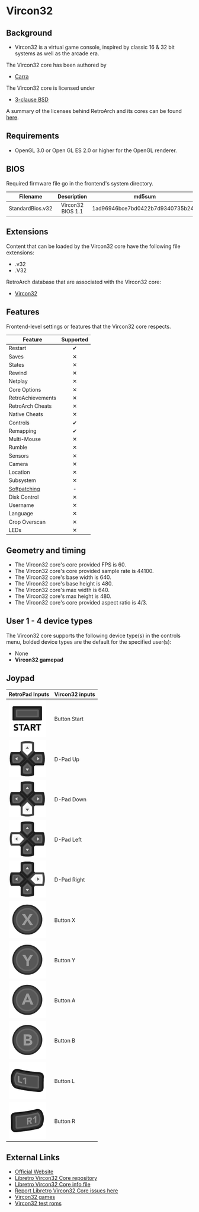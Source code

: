 # Vircon32

## Background

- Vircon32 is a virtual game console, inspired by classic 16 & 32 bit systems as well as the arcade era.

The Vircon32 core has been authored by

- [Carra](https://github.com/vircon32)

The Vircon32 core is licensed under

- [3-clause BSD](https://github.com/vircon32/vircon32-libretro/blob/main/LICENSE.md)

A summary of the licenses behind RetroArch and its cores can be found [here](../development/licenses.md).

## Requirements

- OpenGL 3.0 or Open GL ES 2.0 or higher for the OpenGL renderer.

## BIOS

Required firmware file go in the frontend's system directory.

| Filename          | Description                     | md5sum                           |
|:-----------------:|:-------------------------------:|:--------------------------------:|
| StandardBios.v32  | Vircon32 BIOS 1.1               | 1ad96946bce7bd0422b7d9340735b248 |

## Extensions

Content that can be loaded by the Vircon32 core have the following file extensions:

- .v32
- .V32


RetroArch database that are associated with the Vircon32 core:

- [Vircon32](https://github.com/libretro/libretro-database/blob/master/rdb/Vircon32.rdb)

## Features

Frontend-level settings or features that the Vircon32 core respects.

| Feature           | Supported |
|-------------------|:---------:|
| Restart           | ✔         |
| Saves             | ✕         |
| States            | ✕         |
| Rewind            | ✕         |
| Netplay           | ✕         |
| Core Options      | ✕         |
| RetroAchievements | ✕         |
| RetroArch Cheats  | ✕         |
| Native Cheats     | ✕         |
| Controls          | ✔         |
| Remapping         | ✔         |
| Multi-Mouse       | ✕         |
| Rumble            | ✕         |
| Sensors           | ✕         |
| Camera            | ✕         |
| Location          | ✕         |
| Subsystem         | ✕         |
| [Softpatching](../guides/softpatching.md) | -         |
| Disk Control      | ✕         |
| Username          | ✕         |
| Language          | ✕         |
| Crop Overscan     | ✕         |
| LEDs              | ✕         |

## Geometry and timing

- The Vircon32 core's core provided FPS is 60.
- The Vircon32 core's core provided sample rate is 44100.
- The Vircon32 core's base width is 640.
- The Vircon32 core's base height is 480.
- The Vircon32 core's max width is 640.
- The Vircon32 core's max height is 480.
- The Vircon32 core's core provided aspect ratio is 4/3.

## User 1 - 4 device types

The Vircon32 core supports the following device type(s) in the controls menu, bolded device types are the default for the specified user(s):

- None
- **Vircon32 gamepad**

## Joypad

| RetroPad Inputs                                | Vircon32 inputs          |
|------------------------------------------------|--------------------------|
| ![](../image/retropad/retro_start.png)         | Button Start             |
| ![](../image/retropad/retro_dpad_up.png)       | D-Pad Up                 |
| ![](../image/retropad/retro_dpad_down.png)     | D-Pad Down               |
| ![](../image/retropad/retro_dpad_left.png)     | D-Pad Left               |
| ![](../image/retropad/retro_dpad_right.png)    | D-Pad Right              |
| ![](../image/retropad/retro_x.png)             | Button X                 |
| ![](../image/retropad/retro_y.png)             | Button Y                 |
| ![](../image/retropad/retro_a.png)             | Button A                 |
| ![](../image/retropad/retro_b.png)             | Button B                 |
| ![](../image/retropad/retro_l1.png)            | Button L                 |
| ![](../image/retropad/retro_r1.png)            | Button R                 |

## External Links

- [Official Website](http://www.vircon32.com)
- [Libretro Vircon32 Core repository](https://github.com/vircon32/vircon32-libretro/)
- [Libretro Vircon32 Core info file](https://github.com/libretro/libretro-super/blob/master/dist/info/vircon32.info)
- [Report Libretro Vircon32 Core issues here](https://github.com/vircon32/vircon32-libretro/issues)
- [Vircon32 games](http://www.vircon32.com/games.html)
- [Vircon32 test roms](http://www.vircon32.com/testroms.html)
